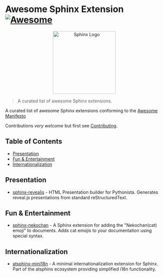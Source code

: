 # Awesome Sphinx Extension [![Awesome](https://cdn.rawgit.com/sindresorhus/awesome/d7305f38d29fed78fa85652e3a63e154dd8e8829/media/badge.svg)](https://github.com/sindresorhus/awesome)

<p align="center">
  <img src="https://www.sphinx-doc.org/en/master/_static/sphinx-logo.svg" alt="Sphinx Logo" width="200">
</p>

> A curated list of awesome Sphinx extensions.

A curated list of awesome Sphinx extensions conforming to the [Awesome Manifesto](https://github.com/sindresorhus/awesome/blob/main/awesome.md)

Contributions _very welcome_ but first see [Contributing](CONTRIBUTING.md).

<!-- START doctoc generated TOC please keep comment here to allow auto update -->
<!-- DON'T EDIT THIS SECTION, INSTEAD RE-RUN doctoc TO UPDATE -->
## Table of Contents

- [Presentation](#presentation)
- [Fun & Entertainment](#fun--entertainment)
- [Internationalization](#internationalization)

<!-- END doctoc generated TOC please keep comment here to allow auto update -->

## Presentation

- [sphinx-revealjs](https://github.com/attakei/sphinx-revealjs) - HTML Presentation builder for Pythonista. Generates reveal.js presentations from standard reStructuredText.

## Fun & Entertainment

- [sphinx-nekochan](https://github.com/takanory/sphinx-nekochan) - A Sphinx extension for adding the "Nekochan(cat) emoji" to documents. Adds cat emojis to your documentation using special syntax.

## Internationalization

- [atsphinx-mini18n](https://pypi.org/project/atsphinx-mini18n/) - A minimal internationalization extension for Sphinx. Part of the atsphinx ecosystem providing simplified i18n functionality.
